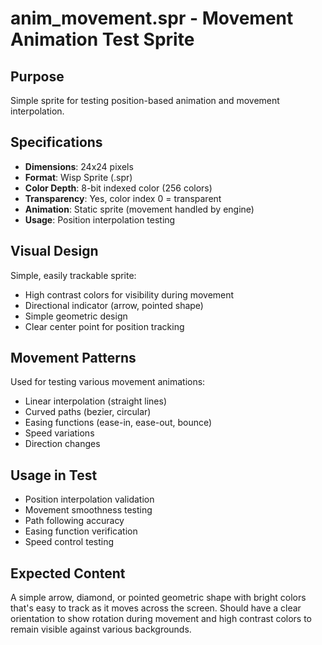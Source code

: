 # anim_movement.spr - Movement Animation Test Sprite

## Purpose
Simple sprite for testing position-based animation and movement interpolation.

## Specifications
- **Dimensions**: 24x24 pixels
- **Format**: Wisp Sprite (.spr)
- **Color Depth**: 8-bit indexed color (256 colors)
- **Transparency**: Yes, color index 0 = transparent
- **Animation**: Static sprite (movement handled by engine)
- **Usage**: Position interpolation testing

## Visual Design
Simple, easily trackable sprite:
- High contrast colors for visibility during movement
- Directional indicator (arrow, pointed shape)
- Simple geometric design
- Clear center point for position tracking

## Movement Patterns
Used for testing various movement animations:
- Linear interpolation (straight lines)
- Curved paths (bezier, circular)
- Easing functions (ease-in, ease-out, bounce)
- Speed variations
- Direction changes

## Usage in Test
- Position interpolation validation
- Movement smoothness testing
- Path following accuracy
- Easing function verification
- Speed control testing

## Expected Content
A simple arrow, diamond, or pointed geometric shape with bright colors that's easy to track as it moves across the screen. Should have a clear orientation to show rotation during movement and high contrast colors to remain visible against various backgrounds.
